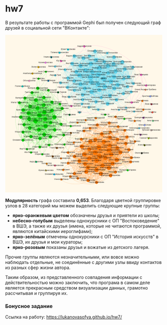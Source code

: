 # hw7
В результате работы с программой Gephi был получен следующий граф друзей в социальной сети "ВКонтакте": 

![txt](https://github.com/LukanovaSofya/hw7/blob/master/%D0%93%D1%80%D0%B0%D1%84%20%D0%B4%D1%80%D1%83%D0%B7%D0%B5%D0%B9.png?raw=true "Граф друзей") 

__Модулярность__ графа составила __0,653__. Благодаря цветной группировке узлов в 28 категорий мы можем выделить следующие крупные группы: 
- **ярко-оранжевым цветом** обозначены друзья и приятели из школы; 
- **небесно-голубым** выделены однокурсники с ОП "Востоковедение" в ВШЭ, а также их друзья (имена, которые не читаются программой, являются китайскими иероглифами);
- **ярко-зелёным** отмечены однокурсники с ОП "История искусств" в ВШЭ, их друзья и мои кураторы;
- **ярко-розовым** показаны друзья и вожатые из детского лагеря. 

Прочие группы являются незначительными, или вовсе можно наблюдать отдельные, не соединённые с другими узлы ввиду контактов из разных сфер жизни автора. 

Таким образом, из представленного совпадения информации с действительностью можно заключить, что програма в самом деле является прекрасным средством визуализации данных, грамотно рассчитывая и группируя их. 

### Бонусное задание 
Ссылка на работу: https://lukanovasofya.github.io/hw7/ 
